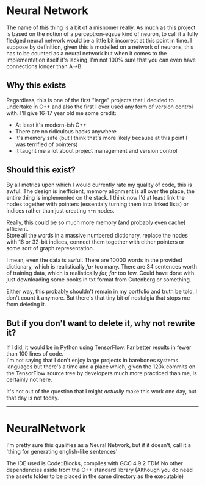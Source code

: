 # Neural Network
The name of this thing is a bit of a misnomer really.  As much as this project is based on the notion of a perceptron-eqsue kind of neuron, to call it a fully fledged neural network would be a little bit incorrect at this point in time.  I suppose by definition, given this is modelled on a network of neurons, this has to be counted as a neural network but when it comes to the implementation itself it's lacking.  I'm not 100% sure that you can even have connections longer than A->B.

## Why this exists
Regardless, this is one of the first "large" projects that I decided to undertake in C++ and also the first I ever used any form of version control with.  I'll give 16-17 year old me some credit:
 - At least it's modern-ish C++
 - There are no ridiculous hacks anywhere
 - It's memory safe (but I think that's more likely because at this point I was terrified of pointers)
 - It taught me a lot about project management and version control

## Should this exist?
By all metrics upon which I would currently rate my quality of code, this is awful.  The design is inefficient, memory alignment is all over the place, the entire thing is implemented on the stack.  I think now I'd at least link the nodes together with pointers (essentialy turning them into linked lists) or indices rather than just creating `n*n` nodes.

Really, this could be so much more memory (and probably even cache) efficient.  
Store all the words in a massive numbered dictionary, replace the nodes with 16 or 32-bit indices, connect them together with either pointers or some sort of graph representation.

I mean, even the data is awful.  There are 10000 words in the provided dictionary, which is realistically *far* too many.  There are 34 sentences worth of training data, which is realistically *far, far* too few.  Could have done with just downloading some books in txt format from Gutenberg or something.

Either way, this probably shouldn't remain in my portfolio and truth be told, I don't count it anymore.  But there's that tiny bit of nostalgia that stops me from deleting it.

## But if you don't want to delete it, why not rewrite it?
If I did, it would be in Python using TensorFlow.  Far better results in fewer than 100 lines of code.  
I'm not saying that I don't enjoy large projects in barebones systems languages but there's a time and a place which, given the 120k commits on the TensorFlow source tree by developers much more practiced than me, is certainly not here.

It's not out of the question that I might *actually* make this work one day, but that day is not today.


<hr>

# NeuralNetwork
I'm pretty sure this qualifies as a Neural Network, but if it doesn't, call it a 'thing for generating english-like sentences'

The IDE used is Code::Blocks, compiles with GCC 4.9.2 TDM
No other dependencies aside from the C++ standard library
(Although you do need the assets folder to be placed in the same directory as the executable)
